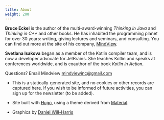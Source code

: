 ```yaml
---
title: About
weight: 200
---
```


**Bruce Eckel** is the author of the multi-award-winning *Thinking in Java* and
*Thinking in C++* and other books. He has inhabited the programming planet for
over 30 years: writing, giving lectures and seminars, and consulting. You can
find out more at the site of his company,
<a href="http://mindviewllc.com/" target="_blank">MindView</a>.

**Svetlana Isakova** began as a member of the Kotlin compiler team, and is now a
developer advocate for JetBrains. She teaches Kotlin and speaks at conferences
worldwide, and is coauthor of the book *Kotlin in Action*.

Questions? Email Mindview <mindviewinc@gmail.com>

+ This is a statically-generated site, and no cookies or other records are
  captured here. If you wish to be informed of future activities, you can sign
  up for the newsletter (to be added).

+ Site built with
<a href="https://www.gohugo.io" target="_blank">Hugo</a>, using a theme derived from
<a href="http://github.com/digitalcraftsman/hugo-material-docs" target="_blank">Material</a>.

+ Graphics by <a href="http://www.Will-Harris.com">Daniel Will-Harris</a>
